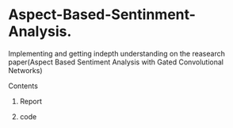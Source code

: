 # Aspect-Based-Sentinment-Analysis.
Implementing and getting indepth understanding on the reasearch paper(Aspect Based Sentiment Analysis with Gated Convolutional Networks)

Contents

1. Report

2. code

